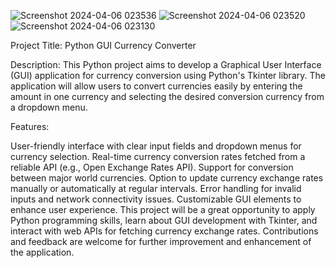 ![Screenshot 2024-04-06 023536](https://github.com/harshad603/Currency-converter/assets/116757243/b8971405-9eb4-4836-849b-218ea0093cb6)
![Screenshot 2024-04-06 023520](https://github.com/harshad603/Currency-converter/assets/116757243/87e0d392-aa9c-4316-9f46-e390b1c59ebc)
![Screenshot 2024-04-06 023130](https://github.com/harshad603/Currency-converter/assets/116757243/2f7c62c5-016f-4d4f-8843-ebc5398efa3d)

Project Title: Python GUI Currency Converter

Description:
This Python project aims to develop a Graphical User Interface (GUI) application for currency conversion using Python's Tkinter library. The application will allow users to convert currencies easily by entering the amount in one currency and selecting the desired conversion currency from a dropdown menu.

Features:

User-friendly interface with clear input fields and dropdown menus for currency selection.
Real-time currency conversion rates fetched from a reliable API (e.g., Open Exchange Rates API).
Support for conversion between major world currencies.
Option to update currency exchange rates manually or automatically at regular intervals.
Error handling for invalid inputs and network connectivity issues.
Customizable GUI elements to enhance user experience.
This project will be a great opportunity to apply Python programming skills, learn about GUI development with Tkinter, and interact with web APIs for fetching currency exchange rates. Contributions and feedback are welcome for further improvement and enhancement of the application.
